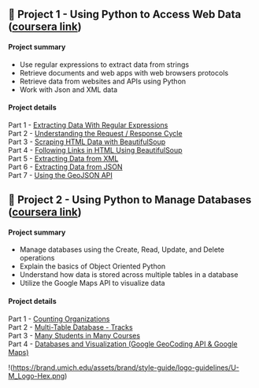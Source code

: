 ## :notebook_with_decorative_cover: Project 1 - Using Python to Access Web Data ([coursera link](https://www.coursera.org/learn/python-network-data?specialization=python#about))

#### Project summary

- Use regular expressions to extract data from strings
- Retrieve documents and web apps with web browsers protocols
- Retrieve data from websites and APIs using Python
- Work with Json and XML data

#### Project details

Part 1 - [Extracting Data With Regular Expressions](https://github.com/AlexaWu/Python/blob/main/Using%20Python%20to%20Access%20Web%20Data.md#extracting-data-with-regular-expressions)\
Part 2 - [Understanding the Request / Response Cycle](https://github.com/AlexaWu/Python/blob/main/Using%20Python%20to%20Access%20Web%20Data.md#understanding-the-request--response-cycle)\
Part 3 - [Scraping HTML Data with BeautifulSoup](https://github.com/AlexaWu/Python/blob/main/Using%20Python%20to%20Access%20Web%20Data.md#scraping-html-data-with-beautifulsoup)\
Part 4 - [Following Links in HTML Using BeautifulSoup](https://github.com/AlexaWu/Python/blob/main/Using%20Python%20to%20Access%20Web%20Data.md#following-links-in-html-using-beautifulsoup)\
Part 5 - [Extracting Data from XML](https://github.com/AlexaWu/Python/blob/main/Using%20Python%20to%20Access%20Web%20Data.md#extracting-data-from-xml)\
Part 6 - [Extracting Data from JSON](https://github.com/AlexaWu/Python/blob/main/Using%20Python%20to%20Access%20Web%20Data.md#extracting-data-from-json)\
Part 7 - [Using the GeoJSON API](https://github.com/AlexaWu/Python/blob/main/Using%20Python%20to%20Access%20Web%20Data.md#using-the-geojson-api)

## :notebook_with_decorative_cover: Project 2 - Using Python to Manage Databases ([coursera link]([https://www.coursera.org/learn/python-network-data?specialization=python#about](https://www.coursera.org/learn/python-databases?specialization=python)))

#### Project summary

- Manage databases using the Create, Read, Update, and Delete operations
- Explain the basics of Object Oriented Python
- Understand how data is stored across multiple tables in a database
- Utilize the Google Maps API to visualize data

#### Project details

Part 1 - [Counting Organizations](https://github.com/AlexaWu/Python/blob/main/Using%20Databases%20with%20Python.md#counting-organizations)\
Part 2 - [Multi-Table Database - Tracks](https://github.com/AlexaWu/Python/blob/main/Using%20Databases%20with%20Python.md#multi-table-database---tracks)\
Part 3 - [Many Students in Many Courses](https://github.com/AlexaWu/Python/blob/main/Using%20Databases%20with%20Python.md#many-students-in-many-courses)\
Part 4 - [Databases and Visualization (Google GeoCoding API & Google Maps)](https://github.com/AlexaWu/Python/blob/main/Using%20Databases%20with%20Python.md#databases-and-visualization-google-geocoding-api--google-maps)

!(https://brand.umich.edu/assets/brand/style-guide/logo-guidelines/U-M_Logo-Hex.png)
